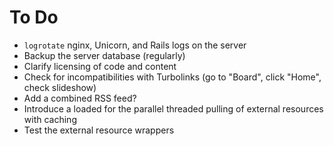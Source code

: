 To Do
=====

* `logrotate` nginx, Unicorn, and Rails logs on the server
* Backup the server database (regularly)
* Clarify licensing of code and content
* Check for incompatibilities with Turbolinks (go to "Board", click "Home", check slideshow)
* Add a combined RSS feed?
* Introduce a loaded for the parallel threaded pulling of external resources with caching
* Test the external resource wrappers
